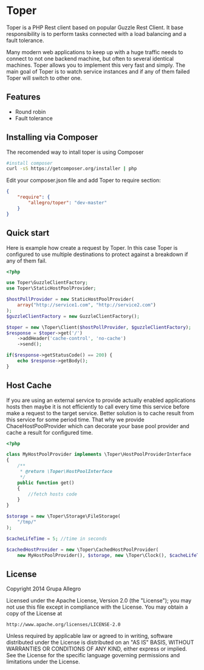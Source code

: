 Toper
=====

Toper is a PHP Rest client based on popular Guzzle Rest Client. It base responsibility is to perform tasks connected with a load balancing and a fault tolerance.

Many modern web applications to keep up with a huge traffic needs to connect to not one backend machine, but often to several identical machines. Toper allows you to implement this very fast and simply. The main goal of Toper is to watch service instances and if any of them failed Toper will switch to other one.

Features
--------

* Round robin
* Fault tolerance

Installing via Composer
-----------------------

The recomended way to intall toper is using Composer
```sh
#install composer
curl -sS https://getcomposer.org/installer | php
```
Edit your composer.json file and add Toper to require section:
```json
{
    "require": {
        "allegro/toper": "dev-master"
    }
}
```

Quick start
-----------
Here is example how create a request by Toper. In this case Toper is configured to use multiple destinations to protect against a breakdown if any of them fail.
```php
<?php

use Toper\GuzzleClientFactory;
use Toper\StaticHostPoolProvider;

$hostPollProvider = new StaticHostPoolProvider(
    array("http://service1.com", "http://service2.com")
);
$guzzleClientFactory = new GuzzleClientFactory();

$toper = new \Toper\Client($hostPollProvider, $guzzleClientFactory);
$response = $toper->get('/')
    ->addHeader('cache-control', 'no-cache')
    ->send();

if($response->getStatusCode() == 200) {
    echo $response->getBody();
}
```

Host Cache
----------

If you are using an external service to provide actually enabled applications hosts then maybe it is not efficiently to call every time this service before make a request to the target service.
Better solution is to cache result from this service for some period time. That why we provide ChaceHostPoolProvider which can decorate your base pool provider and cache a result for configured time.

```php
<?php

class MyHostPoolProvider implements \Toper\HostPoolProviderInterface
{
    /**
     * @return \Toper\HostPoolInterface
     */
    public function get()
    {
        //fetch hosts code
    }
}

$storage = new \Toper\Storage\FileStorage(
    "/tmp/"
);

$cacheLifeTime = 5; //time in seconds

$cachedHostProvider = new \Toper\CachedHostPoolProvider(
    new MyHostPoolProvider(), $storage, new \Toper\Clock(), $cacheLifeTime

```

License
-------

Copyright 2014 Grupa Allegro

Licensed under the Apache License, Version 2.0 (the "License");
you may not use this file except in compliance with the License.
You may obtain a copy of the License at

    http://www.apache.org/licenses/LICENSE-2.0

Unless required by applicable law or agreed to in writing, software
distributed under the License is distributed on an "AS IS" BASIS,
WITHOUT WARRANTIES OR CONDITIONS OF ANY KIND, either express or implied.
See the License for the specific language governing permissions and
limitations under the License.